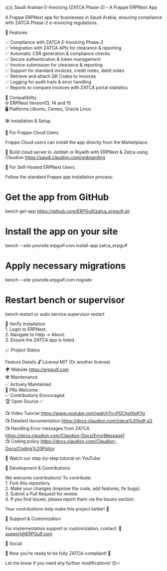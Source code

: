 
🇸🇦 Saudi Arabian E-Invoicing (ZATCA Phase-2) – A Frappe ERPNext App

A Frappe ERPNext app for businesses in Saudi Arabia, ensuring compliance with ZATCA Phase-2 e-invoicing regulations.

🚀 Features

✅ Compliance with ZATCA E-Invoicing Phase-2 <br>
✅ Integration with ZATCA APIs for clearance & reporting <br>
✅ Automatic CSR generation & compliance checks<br>
✅ Secure authentication & token management<br>
✅ Invoice submission for clearance & reporting<br>
✅ Support for standard invoices, credit notes, debit notes <br>
✅ Retrieve and attach QR Codes to invoices<br>
✅ Logging for audit trails & error handling<br>
✅ Reports to compare invoices with ZATCA portal statistics <br>


🔹 Compatibility<br>
🌐 ERPNext Version13, 14 and 15<br>
🖥️ Platforms	Ubuntu, Centos, Oracle Linux<br>

🛠 Installation & Setup

🔹 For Frappe Cloud Users

Frappe Cloud users can install the app directly from the Marketplace.

🔹 Build cloud server in Jeddah or Riyadh with  ERPNext & Zatca using Claudion https://saudi.claudion.com/onboarding 


🔹 For Self-Hosted ERPNext Users

Follow the standard Frappe app installation process:

# Get the app from GitHub
bench get-app https://github.com/ERPGulf/zatca_erpgulf.git

# Install the app on your site
bench --site yoursite.erpgulf.com install-app zatca_erpgulf

# Apply necessary migrations
bench --site yoursite.erpgulf.com migrate

# Restart bench or supervisor
bench restart 
or
sudo service supervisor restart


🔹 Verify Installation<br>
	1.	Login to ERPNext.<br>
	2.	Navigate to Help → About.<br>
	3.	Ensure the ZATCA app is listed.<br>

📈 Project Status

Feature	Details
🔓 License	MIT (Or another license)<br>
🌍 Website	https://erpgulf.com<br>
🛠 Maintenance<br>	✅ Actively Maintained<br>
🔄 PRs Welcome	<br>✅ Contributions Encouraged<br>
🏆 Open Source	✅

📺 Video Tutorial  https://www.youtube.com/watch?v=P0ChplXoKYg<br>
📺 Detailed documentation  https://docs.claudion.com/zatca%20pdf-a3<br>
📺 Handling Error messages from ZATCA  https://docs.claudion.com/Claudion-Docs/ErrorMessage1<br>
📺 Coding policy  https://docs.claudion.com/Claudion-Docs/Coding%20Policy<br>

🎥 Watch our step-by-step tutorial on YouTube:

🌟 Development & Contributions

We welcome contributions! To contribute:<br>
	1.	Fork this repository. <br>
	2.	Make your changes (improve the code, add features, fix bugs).<br>
	3.	Submit a Pull Request for review.<br>
	4.	If you find issues, please report them via the Issues section.<br>

Your contributions help make this project better! 🙌

📩 Support & Customization

For implementation support or customization, contact:
📧 support@ERPGulf.com

👥 Social

🚀 Now you’re ready to be fully ZATCA-compliant! 🎯

Let me know if you need any further modifications! 😊🔥
